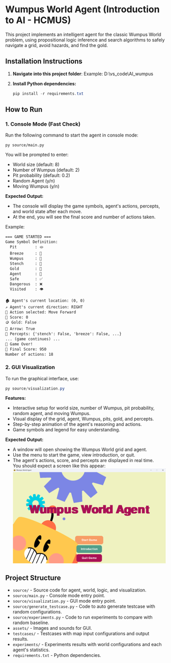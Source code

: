 # Wumpus World Agent (Introduction to AI - HCMUS)

This project implements an intelligent agent for the classic Wumpus World problem, using propositional logic inference and search algorithms to safely navigate a grid, avoid hazards, and find the gold.

## Installation Instructions

1. **Navigate into this project folder**:
	Example: D:\vs_code\AI_wumpus

2. **Install Python dependencies:**
	```powershell
	pip install -r requirements.txt
	```

## How to Run

### 1. Console Mode (Fast Check)

Run the following command to start the agent in console mode:

```terminal
py source/main.py
```

You will be prompted to enter:
- World size (default: 8)
- Number of Wumpus (default: 2)
- Pit probability (default: 0.2)
- Random Agent (y/n)
- Moving Wumpus (y/n)

**Expected Output:**
- The console will display the game symbols, agent's actions, percepts, and world state after each move.
- At the end, you will see the final score and number of actions taken.

Example:
```
=== GAME STARTED ===
Game Symbol Definition:
  Pit        : 🫓
  Breeze     : 💨
  Wumpus     : 👻
  Stench     : 💩
  Gold       : 🥇
  Agent      : 🤖
  Safe       : ✅
  Dangerous  : ❌
  Visited    : 👁️

🏚️ Agent's current location: (0, 0)
↗️ Agent's current direction: RIGHT
🦾 Action selected: Move Forward
💯 Score: 0
🪙 Gold: False
🏹 Arrow: True
🧠 Percepts: {'stench': False, 'breeze': False, ...}
... (game continues) ...
🎯 Game Over!
💯 Final Score: 950
Number of actions: 18
```

### 2. GUI Visualization

To run the graphical interface, use:

```powershell
py source/visualization.py
```

**Features:**
- Interactive setup for world size, number of Wumpus, pit probability, random agent, and moving Wumpus.
- Visual display of the grid, agent, Wumpus, pits, gold, and percepts.
- Step-by-step animation of the agent's reasoning and actions.
- Game symbols and legend for easy understanding.

**Expected Output:**
- A window will open showing the Wumpus World grid and agent.
- Use the menu to start the game, view introduction, or quit.
- The agent's actions, score, and percepts are displayed in real time.  
You should expect a screen like this appear:
![image](./assets/menu_screen.png)


## Project Structure

- `source/` - Source code for agent, world, logic, and visualization.
- `source/main.py` - Console mode entry point.
- `source/visualization.py` - GUI mode entry point.
- `source/generate_testcase.py` - Code to auto generate testcase with random configurations.
- `source/experiments.py` - Code to run experiments to compare with random baseline.
- `assets/` - Images and sounds for GUI.
- `testcases/` - Testcases with map input configurations and output results.
- `experiments/` - Experiments results with world configurations and each agent's statistics.
- `requirements.txt` - Python dependencies.